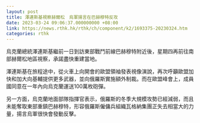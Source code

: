 ```yaml
---
layout: post
title: 澤連斯基視察赫爾松　烏軍揚言在巴赫穆特反攻
date: 2023-03-24 09:06:37.000000000 +08:00
link: https://news.rthk.hk/rthk/ch/component/k2/1693375-20230324.htm
categories: rthk
---
```


烏克蘭總統澤連斯基繼前一日到訪東部戰鬥前線巴赫穆特附近後，星期四再前往南部赫爾松地區視察，承諾盡快重建當地。

澤連斯基在旅程途中，從火車上向開會的歐盟領袖發表視像演說，再次呼籲歐盟加快和加大向基輔提供更多武器，並向俄羅斯實施額外制裁。而在歐盟峰會上，成員國同意在一年內向烏克蘭運送100萬枚砲彈。

另一方面，烏克蘭地面部隊指揮官表示，俄羅斯的冬季大規模攻勢已經減弱，而且未能奪取東部重鎮巴赫穆特，形容俄羅斯僱傭兵組織瓦格納集團正失去相當大的力量，揚言烏軍很快會發動反擊。

